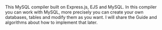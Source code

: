 This MySQL compiler built on Express.js, EJS and MySQL. In this compiler you can work with MySQL, more precisely you can create your own databases, tables and modify them as you want. I will share the Guide and algorithms about how to implement that later.
